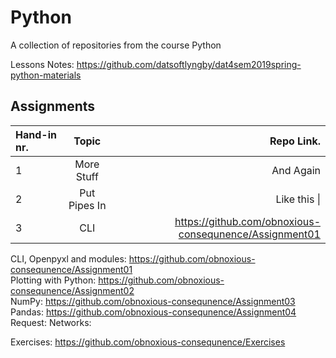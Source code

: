# Python
A collection of repositories from the course Python  

Lessons Notes: https://github.com/datsoftlyngby/dat4sem2019spring-python-materials  

## Assignments 

| Hand-in nr.    | Topic        | Repo Link.     |
| :------------- | :----------: | -----------: |
| 1 | More Stuff   | And Again    |
| 2   | Put Pipes In | Like this \| |
| 3| CLI |https://github.com/obnoxious-consequnence/Assignment01   |  
CLI, Openpyxl and modules: https://github.com/obnoxious-consequnence/Assignment01  
Plotting with Python: https://github.com/obnoxious-consequnence/Assignment02  
NumPy: https://github.com/obnoxious-consequnence/Assignment03
Pandas: https://github.com/obnoxious-consequnence/Assignment04
Request: 
Networks:


Exercises: https://github.com/obnoxious-consequnence/Exercises  
